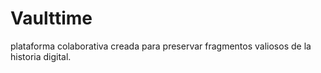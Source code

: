 # Vaulttime
plataforma colaborativa creada para preservar fragmentos valiosos de la historia digital.

